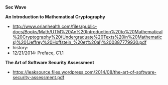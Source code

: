 **Sec Wave**

**An Introduction to Mathematical Cryptography**
- http://www.orianhealth.com/files/public-docs/Books/Math/UTM%20An%20Introduction%20to%20Mathematical%20Cryptography%20(Undergraduate%20Texts%20in%20Mathematics)%20(Jeffrey%20Hoffstein_%20et%20al)%200387779930.pdf
- history:
- 12/21/2014: Preface, C1.1


**The Art of Software Security Assessment**
- https://leaksource.files.wordpress.com/2014/08/the-art-of-software-security-assessment.pdf
